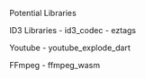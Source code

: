 Potential Libraries

ID3 Libraries
    - id3_codec
    - eztags

Youtube
    - youtube_explode_dart

FFmpeg
    - ffmpeg_wasm
